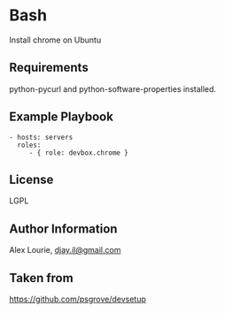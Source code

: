 Bash
========

Install chrome on Ubuntu

Requirements
------------

python-pycurl and python-software-properties installed.

Example Playbook
-------------------------

    - hosts: servers
      roles:
         - { role: devbox.chrome }

License
-------

LGPL

Author Information
------------------

Alex Lourie, djay.il@gmail.com


Taken from
------------------

https://github.com/psgrove/devsetup
